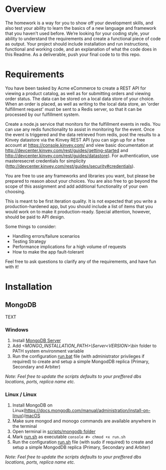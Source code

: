 # Overview

The homework is a way for you to show off your development skills, and also test your ability to learn the basics of a new language and framework that you haven't used before.  We’re looking for your coding style, your ability to understand the requirements and create a functional piece of code as output.  Your project should include installation and run instructions, functional and working code, and an explanation of what the code does in this Readme.  As a deliverable, push your final code to to this repo.

# Requirements

You have been tasked by Acme eCommerce to create a REST API for viewing a product catalog, as well as for submitting orders and viewing order status.  The data can be stored  on a local data store of your choice.  When an order is placed, as well as writing to the local data store, an 'order fulfillment request' must be sent to a Redis server, so that it can be processed by our fulfillment system.

Create a node.js service that monitors for the fulfillment events in redis. You can use any redis functionality to assist in monitoring for the event.  Once the event is triggered and the data retrieved from redis, post the results to a Kinvey datastore via the Kinvey REST API (you can sign up for a free account at https://console.kinvey.com/ and view basic documentation at http://devcenter.kinvey.com/rest/guides/getting-started and http://devcenter.kinvey.com/rest/guides/datastore).  For authentication, use masteresecret credentials for simplicity (http://devcenter.kinvey.com/rest/guides/security#credentials).

You are free to use any frameworks and libraries you want, but please be prepared to reason about your choices.  You are also free to go beyond the scope of this assignment and add additional functionality of your own choosing.

This is meant to be first iteration quality.  It is not expected that you write a production-hardened app, but you should include a list of items that you would work on to make it production-ready.  Special attention, however, should be paid to API design.

Some things to consider:
* Handling errors/failure scenarios
* Testing Strategy
* Performance implications for a high volume of requests
* How to make the app fault-tolerant

Feel free to ask questions to clarify any of the requirements, and have fun with it!

# Installation

## MongoDB
TEXT

### Windows
  1. Install [MongoDB Server](https://www.mongodb.com/download-center/community)
  2. Add *<MONGO_INSTALLATION_PATH>\Server\<VERSION>\bin* folder to PATH system environment variable
  3. Run the configuration [run.bat](../blob/master/scripts/mongodb/run.bat) file (with administrator privileges if required) to create and setup a simple MongodDB replica (Primary, Secondary and Arbiter)

  *Note: Feel free to update the scripts defaults to your preffered dbs locations, ports, replica name etc.*

### Linux / Linux
  1. Install MongoDB on Linux(https://docs.mongodb.com/manual/administration/install-on-linux)/[macOS](https://docs.mongodb.com/manual/tutorial/install-mongodb-on-os-x/)
  2. Make sure mongod and monogo commands are available anywhere in the terminal
  3. Open terminal in [scripts/mongodb folder](../blob/master/scripts/mongodb)
  4. Mark [run.sh](../blob/master/scripts/mongodb/run.sh) as executable
    ```console
    #> chmod +x run.sh
    ```
  3. Run the configuration [run.sh](../blob/master/scripts/mongodb/run.sh) file (with sudo if required) to create and setup a simple MongodDB replica (Primary, Secondary and Arbiter)

  *Note: Feel free to update the scripts defaults to your preffered dbs locations, ports, replica name etc.*

